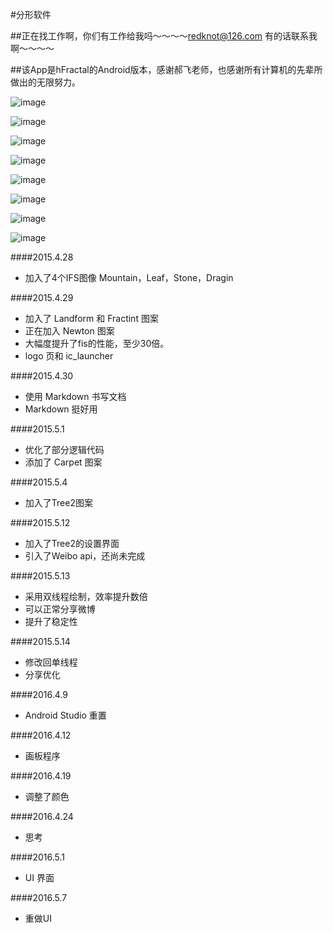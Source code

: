 #分形软件

##正在找工作啊，你们有工作给我吗～～～～redknot@126.com 有的话联系我啊～～～～

##该App是hFractal的Android版本，感谢郝飞老师，也感谢所有计算机的先辈所做出的无限努力。



![image](https://raw.githubusercontent.com/redknotmiaoyuqiao/Fractal/master/img/Screenshot_2016-04-16-08-10-20.png)

![image](https://raw.githubusercontent.com/redknotmiaoyuqiao/Fractal/master/img/Screenshot_2016-04-16-07-36-29.png)

![image](https://raw.githubusercontent.com/redknotmiaoyuqiao/Fractal/master/img/Screenshot_2016-04-16-07-50-36.png)

![image](https://raw.githubusercontent.com/redknotmiaoyuqiao/Fractal/master/img/Screenshot_2016-04-16-08-25-41.png)

![image](https://raw.githubusercontent.com/redknotmiaoyuqiao/Fractal/master/img/Screenshot_2016-04-13-21-33-47.png)

![image](https://raw.githubusercontent.com/redknotmiaoyuqiao/Fractal/master/img/Screenshot_2016-04-13-21-42-15.png)

![image](https://raw.githubusercontent.com/redknotmiaoyuqiao/Fractal/master/img/Screenshot_2016-04-13-21-42-52.png)

![image](https://raw.githubusercontent.com/redknotmiaoyuqiao/Fractal/master/img/Screenshot_2016-04-14-08-54-13.png)


####2015.4.28

- 加入了4个IFS图像 Mountain，Leaf，Stone，Dragin


####2015.4.29

- 加入了 Landform 和 Fractint 图案
- 正在加入 Newton 图案
- 大幅度提升了fis的性能，至少30倍。
- logo 页和 ic_launcher

####2015.4.30

- 使用 Markdown 书写文档
- Markdown 挺好用

####2015.5.1

- 优化了部分逻辑代码
- 添加了 Carpet 图案

####2015.5.4

- 加入了Tree2图案

####2015.5.12

- 加入了Tree2的设置界面
- 引入了Weibo api，还尚未完成

####2015.5.13

- 采用双线程绘制，效率提升数倍
- 可以正常分享微博
- 提升了稳定性

####2015.5.14

- 修改回单线程
- 分享优化

####2016.4.9

- Android Studio 重置

####2016.4.12

- 画板程序

####2016.4.19

- 调整了颜色

####2016.4.24

- 思考

####2016.5.1

- UI 界面

####2016.5.7

- 重做UI
